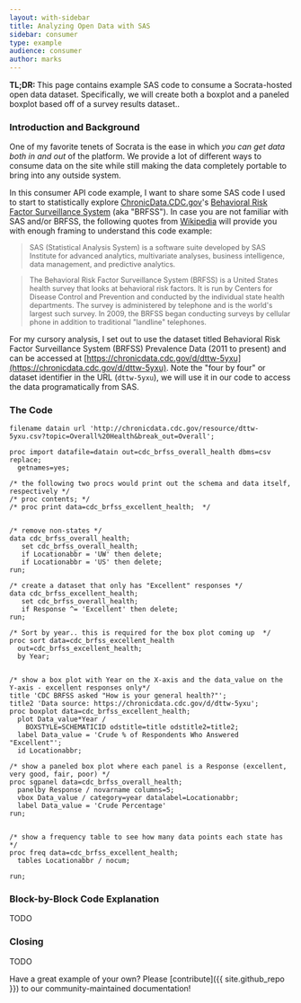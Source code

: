 ```yaml
---
layout: with-sidebar
title: Analyzing Open Data with SAS
sidebar: consumer
type: example
audience: consumer
author: marks
---
```


<div class="alert alert-info">
  <strong>TL;DR: </strong>This page contains example SAS code to consume a Socrata-hosted open data dataset. Specifically, we will create both a boxplot and a paneled boxplot based off of a survey results dataset.</a>.
</div>

### Introduction and Background
One of my favorite tenets of Socrata is the ease in which _you can get data both in and out_ of the platform. We provide a lot of different ways to consume data on the site while still making the data completely portable to bring into any outside system. 

In this consumer API code example, I want to share some SAS code I used to start to statistically explore [ChronicData.CDC.gov](https://chronicdata.cdc.gov)'s [Behavioral Risk Factor Surveillance System](http://www.cdc.gov/brfss/about/index.htm) (aka "BRFSS"). In case you are not familiar with SAS and/or BRFSS, the following quotes from [Wikipedia](https://en.wikipedia.org) will provide you with enough framing to understand this code example:

<blockquote style="font-size: 90%">SAS (Statistical Analysis System) is a software suite developed by SAS Institute for advanced analytics, multivariate analyses, business intelligence, data management, and predictive analytics.</blockquote>

<blockquote style="font-size: 90%">The Behavioral Risk Factor Surveillance System (BRFSS) is a United States health survey that looks at behavioral risk factors. It is run by Centers for Disease Control and Prevention and conducted by the individual state health departments. The survey is administered by telephone and is the world's largest such survey. In 2009, the BRFSS began conducting surveys by cellular phone in addition to traditional "landline" telephones.</blockquote>

For my cursory analysis, I set out to use the dataset titled Behavioral Risk Factor Surveillance System (BRFSS) Prevalence Data (2011 to present) and can be accessed at [https://chronicdata.cdc.gov/d/dttw-5yxu](https://chronicdata.cdc.gov/d/dttw-5yxu). Note the "four by four" or dataset identifier in the URL (`dttw-5yxu`), we will use it in our code to access the data programatically from SAS.


### The Code

    filename datain url 'http://chronicdata.cdc.gov/resource/dttw-5yxu.csv?topic=Overall%20Health&break_out=Overall';

    proc import datafile=datain out=cdc_brfss_overall_health dbms=csv replace;
      getnames=yes;

    /* the following two procs would print out the schema and data itself, respectively */
    /* proc contents; */
    /* proc print data=cdc_brfss_excellent_health;  */


    /* remove non-states */
    data cdc_brfss_overall_health;
       set cdc_brfss_overall_health;
       if Locationabbr = 'UW' then delete;
       if Locationabbr = 'US' then delete;
    run;

    /* create a dataset that only has "Excellent" responses */
    data cdc_brfss_excellent_health;
       set cdc_brfss_overall_health;
       if Response ^= 'Excellent' then delete;
    run;

    /* Sort by year.. this is required for the box plot coming up  */
    proc sort data=cdc_brfss_excellent_health
      out=cdc_brfss_excellent_health;
      by Year;

      
    /* show a box plot with Year on the X-axis and the data_value on the Y-axis - excellent responses only*/
    title 'CDC BRFSS asked "How is your general health?"';
    title2 'Data source: https://chronicdata.cdc.gov/d/dttw-5yxu';
    proc boxplot data=cdc_brfss_excellent_health;
      plot Data_value*Year / 
        BOXSTYLE=SCHEMATICID odstitle=title odstitle2=title2;
      label Data_value = 'Crude % of Respondents Who Answered "Excellent"';
      id Locationabbr;

    /* show a paneled box plot where each panel is a Response (excellent, very good, fair, poor) */
    proc sgpanel data=cdc_brfss_overall_health;
      panelby Response / novarname columns=5; 
      vbox Data_value / category=year datalabel=Locationabbr;
      label Data_value = 'Crude Percentage' 
    run;

              
    /* show a frequency table to see how many data points each state has */
    proc freq data=cdc_brfss_excellent_health;
      tables Locationabbr / nocum;

    run;

### Block-by-Block Code Explanation

TODO

### Closing

TODO

Have a great example of your own? Please [contribute]({{ site.github_repo }}) to our community-maintained documentation!
